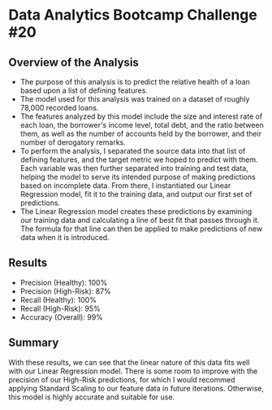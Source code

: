 # Data Analytics Bootcamp Challenge #20

## Overview of the Analysis

* The purpose of this analysis is to predict the relative health of a loan based upon a list of defining features.
* The model used for this analysis was trained on a dataset of roughly 78,000 recorded loans.
* The features analyzed by this model include the size and interest rate of each loan, the borrower's income level, total debt, and the ratio between them, as well as the number of accounts held by the borrower, and their number of derogatory remarks.
* To perform the analysis, I separated the source data into that list of defining features, and the target metric we hoped to predict with them. Each variable was then further separated into training and test data, helping the model to serve its intended purpose of making predictions based on incomplete data. From there, I instantiated our Linear Regression model, fit it to the training data, and output our first set of predictions.
* The Linear Regression model creates these predictions by examining our training data and calculating a line of best fit that passes through it. The formula for that line can then be applied to make predictions of new data when it is introduced.

## Results

- Precision (Healthy): 100%
- Precision (High-Risk): 87%
- Recall (Healthy): 100%
- Recall (High-Risk): 95%
- Accuracy (Overall): 99%

## Summary
With these results, we can see that the linear nature of this data fits well with our Linear Regression model. There is some room to improve with the precision of our High-Risk predictions, for which I would recommed applying Standard Scaling to our feature data in future iterations. Otherwise, this model is highly accurate and suitable for use.